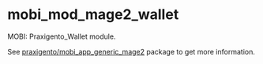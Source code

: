 # mobi_mod_mage2_wallet

MOBI: Praxigento_Wallet module.

See [praxigento/mobi_app_generic_mage2](https://github.com/praxigento/mobi_app_generic_mage2) package 
to get more information.